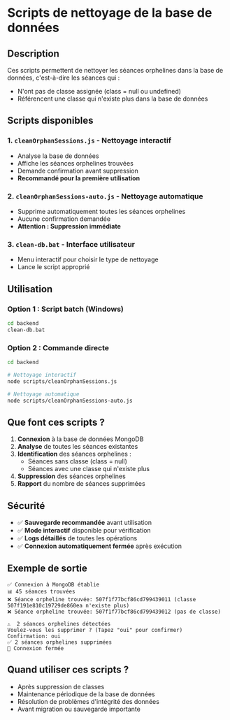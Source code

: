 # Scripts de nettoyage de la base de données

## Description

Ces scripts permettent de nettoyer les séances orphelines dans la base de données, c'est-à-dire les séances qui :
- N'ont pas de classe assignée (class = null ou undefined)
- Référencent une classe qui n'existe plus dans la base de données

## Scripts disponibles

### 1. `cleanOrphanSessions.js` - Nettoyage interactif
- Analyse la base de données
- Affiche les séances orphelines trouvées
- Demande confirmation avant suppression
- **Recommandé pour la première utilisation**

### 2. `cleanOrphanSessions-auto.js` - Nettoyage automatique
- Supprime automatiquement toutes les séances orphelines
- Aucune confirmation demandée
- **Attention : Suppression immédiate**

### 3. `clean-db.bat` - Interface utilisateur
- Menu interactif pour choisir le type de nettoyage
- Lance le script approprié

## Utilisation

### Option 1 : Script batch (Windows)
```bash
cd backend
clean-db.bat
```

### Option 2 : Commande directe
```bash
cd backend

# Nettoyage interactif
node scripts/cleanOrphanSessions.js

# Nettoyage automatique
node scripts/cleanOrphanSessions-auto.js
```

## Que font ces scripts ?

1. **Connexion** à la base de données MongoDB
2. **Analyse** de toutes les séances existantes
3. **Identification** des séances orphelines :
   - Séances sans classe (class = null)
   - Séances avec une classe qui n'existe plus
4. **Suppression** des séances orphelines
5. **Rapport** du nombre de séances supprimées

## Sécurité

- ✅ **Sauvegarde recommandée** avant utilisation
- ✅ **Mode interactif** disponible pour vérification
- ✅ **Logs détaillés** de toutes les opérations
- ✅ **Connexion automatiquement fermée** après exécution

## Exemple de sortie

```
✅ Connexion à MongoDB établie
📊 45 séances trouvées
❌ Séance orpheline trouvée: 507f1f77bcf86cd799439011 (classe 507f191e810c19729de860ea n'existe plus)
❌ Séance orpheline trouvée: 507f1f77bcf86cd799439012 (pas de classe)

⚠️  2 séances orphelines détectées
Voulez-vous les supprimer ? (Tapez "oui" pour confirmer)
Confirmation: oui
✅ 2 séances orphelines supprimées
🔌 Connexion fermée
```

## Quand utiliser ces scripts ?

- Après suppression de classes
- Maintenance périodique de la base de données
- Résolution de problèmes d'intégrité des données
- Avant migration ou sauvegarde importante